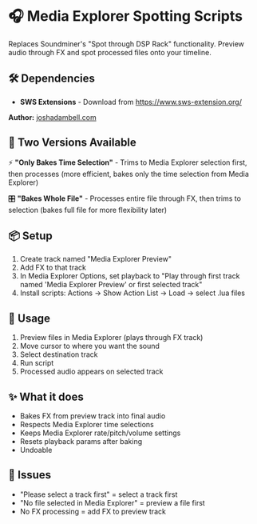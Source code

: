 # 🎧 Media Explorer Spotting Scripts

Replaces Soundminer's "Spot through DSP Rack" functionality. Preview audio through FX and spot processed files onto your timeline.

## 🛠️ Dependencies

- **SWS Extensions** - Download from https://www.sws-extension.org/

**Author:** [joshadambell.com](https://joshadambell.com)

## 📜 Two Versions Available

⚡ **"Only Bakes Time Selection"** - Trims to Media Explorer selection first, then processes (more efficient, bakes only the time selection from Media Explorer)

🎛️ **"Bakes Whole File"** - Processes entire file through FX, then trims to selection (bakes full file for more flexibility later)

## 📦 Setup

1. Create track named "Media Explorer Preview" 
2. Add FX to that track
3. In Media Explorer Options, set playback to "Play through first track named 'Media Explorer Preview' or first selected track"
4. Install scripts: Actions → Show Action List → Load → select .lua files

## 🚀 Usage

1. Preview files in Media Explorer (plays through FX track)
2. Move cursor to where you want the sound
3. Select destination track 
4. Run script
5. Processed audio appears on selected track

## ✨ What it does

- Bakes FX from preview track into final audio
- Respects Media Explorer time selections  
- Keeps Media Explorer rate/pitch/volume settings
- Resets playback params after baking
- Undoable

## 🔧 Issues

- "Please select a track first" = select a track first
- "No file selected in Media Explorer" = preview a file first  
- No FX processing = add FX to preview track